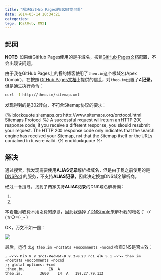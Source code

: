 ```yaml
---
title: "解决GitHub Pages的302转向问题"
date: 2014-05-14 10:34:21
categories:
tags: [GitHub, DNS]
---
```


## 起因

**NOTE:** 如果给GitHub Pages使用的是子域名，按照[GitHub Pages文档]配置，不会出现该问题。

由于我在GitHub Pages上的搭的博客使用了`theo.im`这个根域名(Apex Domain)，在按照
[GitHub Pages文档]上提供的信息，对`theo.im`设置了**A记录**，但是通过执行命令：

``` bash
curl -I http://theo.im/sitemap.xml
```

发现得到的是302转向，不符合Sitemap协议的要求：

{% blockquote sitemaps.org http://www.sitemaps.org/protocol.html Sitemaps Protocol %}
A successful request will return an HTTP 200 response code; if you receive a different response, you should resubmit your request. The HTTP 200 response code only indicates that the search engine has received your Sitemap, not that the Sitemap itself or the URLs contained in it were valid.
{% endblockquote %}

[GitHub Pages文档]: https://help.github.com/articles/setting-up-a-custom-domain-with-github-pages

## 解决

通过搜索，我发现需要使用**ALIAS记录**解析根域名，但是由于我之前使用的是[DNSPod]
的服务，不支持**ALIAS记录**，因此决定换加DNS域名解析商。

[DNSPod]: http://dnspod.cn

经过一番搜寻，找到了两家支持**ALIAS记录**的DNS域名解析商：

1. [DNSimple ]: 全收费服务
2. [PointDNS]: 有免费

本着能用收费不用免费的原则，因此我选择了[DNSimple]来解析我的域名 (゜o゜(☆○=(-_- )

[DNSimple ]: https://dnsimple.com/
[PointDNS]: https://pointhq.com/

OK，万文不如一图：

![](http://theo-im.qiniudn.com/images/github-pages-dns-setup.png)

最后，运行 `dig theo.im +nostats +nocomments +nocmd` 检查DNS是否生效：

```
; <<>> DiG 9.8.2rc1-RedHat-9.8.2-0.23.rc1.el6_5.1 <<>> theo.im +nostats +nocomments +nocmd
;; global options: +cmd
;theo.im.           IN  A
theo.im.        3600    IN  A   199.27.79.133
```
